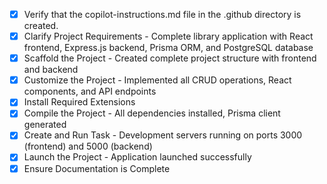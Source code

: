 - [x] Verify that the copilot-instructions.md file in the .github directory is created.
- [x] Clarify Project Requirements - Complete library application with React frontend, Express.js backend, Prisma ORM, and PostgreSQL database
- [x] Scaffold the Project - Created complete project structure with frontend and backend
- [x] Customize the Project - Implemented all CRUD operations, React components, and API endpoints
- [x] Install Required Extensions
- [x] Compile the Project - All dependencies installed, Prisma client generated
- [x] Create and Run Task - Development servers running on ports 3000 (frontend) and 5000 (backend)
- [x] Launch the Project - Application launched successfully
- [x] Ensure Documentation is Complete
